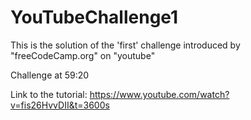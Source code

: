 # YouTubeChallenge1

This is the solution of the 'first' challenge introduced by "freeCodeCamp.org" on "youtube"

Challenge at 59:20

Link to the tutorial: https://www.youtube.com/watch?v=fis26HvvDII&t=3600s
